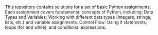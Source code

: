 This repository contains solutions for a set of basic Python assignments. Each assignment covers fundamental concepts of Python, including:
Data Types and Variables: Working with different data types (integers, strings, lists, etc.) and variable assignments.
Control Flow: Using if statements, loops (for and while), and conditional expressions.
